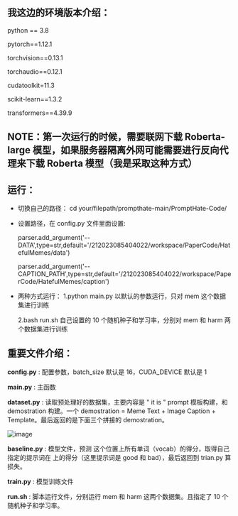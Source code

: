 ## 我这边的环境版本介绍：

python == 3.8

pytorch==1.12.1 

torchvision==0.13.1 

torchaudio==0.12.1 

cudatoolkit=11.3

scikit-learn==1.3.2

transformers==4.39.9

## NOTE：第一次运行的时候，需要联网下载 Roberta-large 模型，如果服务器隔离外网可能需要进行反向代理来下载 Roberta 模型（我是采取这种方式）



## 运行：

- 切换自己的路径： cd your/filepath/prompthate-main/PromptHate-Code/

- 设置路径，在 config.py 文件里面设置:
  
    parser.add_argument('--DATA',type=str,default='/212023085404022/workspace/PaperCode/HatefulMemes/data')
  
    parser.add_argument('--CAPTION_PATH',type=str,default='/212023085404022/workspace/PaperCode/HatefulMemes/caption')
    
- 两种方式运行：
  1.python main.py
    以默认的参数运行，只对 mem 这个数据集进行训练
  
  2.bash run.sh
    自己设置的 10 个随机种子和学习率，分别对 mem 和 harm 两个数据集进行训练
  
  

## 重要文件介绍：

**config.py** : 配置参数，batch_size 默认是 16，CUDA_DEVICE 默认是 1


**main.py** : 主函数


**dataset.py** : 读取预处理好的数据集，主要内容是 " it is <mask> " prompt 模板构建，和 demostration 构建。一个 demostration = Meme Text + Image Caption + Template。最后返回的是下面三个拼接的 demostration。

![image](https://github.com/CXMuGui/PaperCode/assets/86507078/773440e0-604e-469f-829e-448e852a5df6)


**baseline.py** : 模型文件，预测 <mask> 这个位置上所有单词（vocab）的得分，取得自己指定的提示词在 <mask> 上的得分（这里提示词是 good 和 bad），最后返回到 trian.py 算损失。


**train.py** : 模型训练文件


**run.sh** : 脚本运行文件，分别运行 mem 和 harm 这两个数据集。且指定了 10 个随机种子和学习率。

